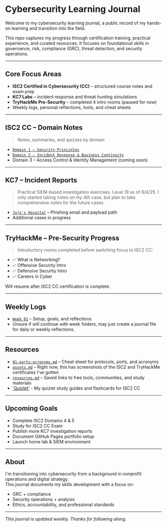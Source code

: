# Cybersecurity Learning Journal

Welcome to my cybersecurity learning journal, a public record of my hands-on learning and transition into the field.

This repo captures my progress through certification training, practical experience, and curated resources. It focuses on foundational skills in governance, risk, compliance (GRC), threat detection, and security operations.

---

## Core Focus Areas

- **ISC2 Certified in Cybersecurity (CC)** – structured course notes and exam prep  
- **KC7 Labs** – incident response and threat hunting simulations  
- **TryHackMe Pre-Security** – completed 4 intro rooms (paused for now)  
- Weekly logs, personal reflections, tools, and cheat sheets

---

## ISC2 CC – Domain Notes

> Notes, summaries, and quizzes by domain

- [`Domain 1 – Security Principles`](ISC2-CC-notes/domain-01.md) 
- [`Domain 2 – Incident Response & Business Continuity`](ISC2-CC-notes/domain-02.md) 
- Domain 3 – Access Control & Identity Management (coming soon)

---

## KC7 – Incident Reports

> Practical SIEM-based investigation exercises. Level 19 as of 8/4/25.
> I only started taking notes on my 4th case, but plan to take comprehensive notes for the future cases.

- [`Jojo's Hospital`](KC7-incident-reports/Jojo's-Hospital.md) – Phishing email and payload path  
- Additional cases in progress

---

## TryHackMe – Pre-Security Progress

> Introductory rooms completed before switching focus to ISC2 CC:

- ✅ What is Networking?  
- ✅ Offensive Security Intro  
- ✅ Defensive Security Intro  
- ✅ Careers in Cyber

Will resume after ISC2 CC certification is complete.

---

## Weekly Logs

- [`Week 01`](Week-01/intro.md) – Setup, goals, and reflections  
- Unsure if will continue with week folders, may just create a journal file for daily or weekly reflections.

---

## Resources

- [`01-ports-acronyms.md`](cheat-sheets/01-ports-acronyms.md) – Cheat sheet for protocols, ports, and acronyms  
- [`assets.md`](assets.md) – Right now, this has screenshots of the ISC2 and TryHackMe certificates I've gotten
- [`resources.md`](resources.md) – Saved links to free tools, communities, and study materials
- ['Quizlet'](https://quizlet.com/user/kmn2426/folders/intro-to-cyber-security) - My quizlet study guides and flashcards for ISC2 CC

---

## Upcoming Goals

- Complete ISC2 Domains 4 & 5
- Study for ISC2 CC Exam
- Publish more KC7 investigation reports  
- Document GitHub Pages portfolio setup  
- Launch home lab & SIEM environment  

---

## About

I'm transitioning into cybersecurity from a background in nonprofit operations and digital strategy.  
This journal documents my skills development with a focus on:

- GRC + compliance  
- Security operations + analysis  
- Ethics, accountability, and professional standards

---

_This journal is updated weekly. Thanks for following along._
